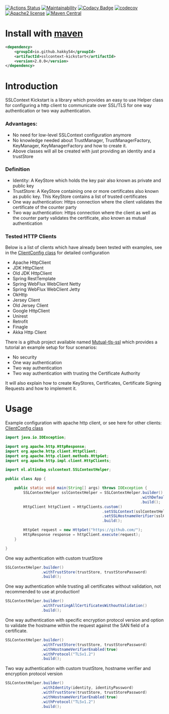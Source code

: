[![Actions Status](https://github.com/Hakky54/sslcontext-kickstart/workflows/Build/badge.svg)](https://github.com/Hakky54/sslcontext-kickstart/actions)
[![Maintainability](https://api.codeclimate.com/v1/badges/f7b10f052a46a53f83be/maintainability)](https://codeclimate.com/github/Hakky54/sslcontext-kickstart/maintainability)
[![Codacy Badge](https://api.codacy.com/project/badge/Grade/4747ca09527040e99f3c2ac212af3424)](https://www.codacy.com/manual/Hakky54/sslcontext-kickstart?utm_source=github.com&amp;utm_medium=referral&amp;utm_content=Hakky54/sslcontext-kickstart&amp;utm_campaign=Badge_Grade)
[![codecov](https://codecov.io/gh/Hakky54/sslcontext-kickstart/branch/master/graph/badge.svg)](https://codecov.io/gh/Hakky54/sslcontext-kickstart)
[![Apache2 license](https://img.shields.io/badge/license-Aache2.0-blue.svg)](https://github.com/Hakky54/sslcontext-kickstart/blob/master/LICENSE)
[![Maven Central](https://maven-badges.herokuapp.com/maven-central/io.github.hakky54/sslcontext-kickstart/badge.svg)](https://mvnrepository.com/artifact/io.github.hakky54/sslcontext-kickstart)

# Install with [maven](https://mvnrepository.com/artifact/io.github.hakky54/sslcontext-kickstart)
```xml
<dependency>
    <groupId>io.github.hakky54</groupId>
    <artifactId>sslcontext-kickstart</artifactId>
    <version>2.0.0</version>
</dependency>
```

# Introduction
SSLContext Kickstart is a library which provides an easy to use Helper class for configuring a http client to communicate over SSL/TLS for one way authentication or two way authentication.

### Advantages:
- No need for low-level SSLContext configuration anymore
- No knowledge needed about TrustManager, TrustManagerFactory, KeyManager, KeyManagerFactory and how to create it.
- Above classes will all be created with just providing an identity and a trustStore

### Definition
- Identity: A KeyStore which holds the key pair also known as private and public key
- TrustStore: A KeyStore containing one or more certificates also known as public key. This KeyStore contains a list of trusted certificates
- One way authentication: Https connection where the client validates the certificate of the counter party
- Two way authentication: Https connection where the client as well as the counter party validates the certificate, also known as mutual authentication

### Tested HTTP Clients
Below is a list of clients which have already been tested with examples, see in the [ClientConfig class](https://github.com/Hakky54/mutual-tls-ssl/blob/master/client/src/main/java/nl/altindag/client/ClientConfig.java) for detailed configuration
  - Apache HttpClient
  - JDK HttpClient
  - Old JDK HttpClient
  - Spring RestTemplate
  - Spring WebFlux WebClient Netty
  - Spring WebFlux WebClient Jetty
  - OkHttp
  - Jersey Client
  - Old Jersey Client
  - Google HttpClient
  - Unirest
  - Retrofit
  - Finagle
  - Akka Http Client
  
There is a github project available named [Mutual-tls-ssl](https://github.com/Hakky54/mutual-tls-ssl) which provides a tutorial an example setup for four scenarios:
 - No security
 - One way authentication
 - Two way authentication
 - Two way authentication with trusting the Certificate Authority

It will also explain how to create KeyStores, Certificates, Certificate Signing Requests and how to implement it.

# Usage
Example configuration with apache http client, or see here for other clients: [ClientConfig class](https://github.com/Hakky54/mutual-tls-ssl/blob/master/client/src/main/java/nl/altindag/client/ClientConfig.java)
```java
import java.io.IOException;

import org.apache.http.HttpResponse;
import org.apache.http.client.HttpClient;
import org.apache.http.client.methods.HttpGet;
import org.apache.http.impl.client.HttpClients;

import nl.altindag.sslcontext.SSLContextHelper;

public class App {

    public static void main(String[] args) throws IOException {
        SSLContextHelper sslContextHelper = SSLContextHelper.builder()
                                                            .withDefaultJdkTrustStore()
                                                            .build();
        HttpClient httpClient = HttpClients.custom()
                                           .setSSLContext(sslContextHelper.getSslContext())
                                           .setSSLHostnameVerifier(sslContextHelper.getHostnameVerifier())
                                           .build();

        HttpGet request = new HttpGet("https://github.com/");
        HttpResponse response = httpClient.execute(request);
    }

}
```
One way authentication with custom trustStore 
```java
SSLContextHelper.builder()
                .withTrustStore(trustStore, trustStorePassword)
                .build();
```

One way authentication while trusting all certificates without validation, not recommended to use at production!
```java
SSLContextHelper.builder()
                .withTrustingAllCertificatesWithoutValidation()
                .build();
```

One way authentication with specific encryption protocol version and option to validate the hostname within the request against the SAN field of a certificate.
```java
SSLContextHelper.builder()
                .withTrustStore(trustStore, trustStorePassword)
                .withHostnameVerifierEnabled(true)
                .withProtocol("TLSv1.2")
                .build();
```

Two way authentication with custom trustStore, hostname verifier and encryption protocol version
```java
SSLContextHelper.builder()
                .withIdentity(identity, identityPassword)
                .withTrustStore(trustStore, trustStorePassword)
                .withHostnameVerifierEnabled(true)
                .withProtocol("TLSv1.2")
                .build();
```
